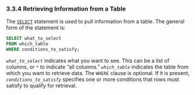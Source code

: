 ### 3.3.4 Retrieving Information from a Table

The [`SELECT`](https://dev.mysql.com/doc/refman/8.0/en/select.html) statement is used to pull information from a table. The general form of the statement is:

```sql
SELECT what_to_select
FROM which_table
WHERE conditions_to_satisfy;
```

*`what_to_select`* indicates what you want to see. This can be a list of columns, or `*` to indicate “all columns.” *`which_table`* indicates the table from which you want to retrieve data. The `WHERE` clause is optional. If it is present, *`conditions_to_satisfy`* specifies one or more conditions that rows must satisfy to qualify for retrieval.